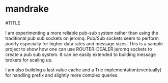 # mandrake

#TITLE

I am experimenting a more reliable pub-sub system rather than using the traditional pub sub sockets on jeromq. Pub/Sub sockets seem to perform poorly especially for higher data rates and message sizes.
This is a sample project to show how one can use ROUTER-DEALER jeromq sockets to create a pub sub system. It can be easily extended to building message brokers for scaling up.


I am also building a last value cache and a Trie implementation(eventually) for handling prefix and slightly more complex queries.
 


